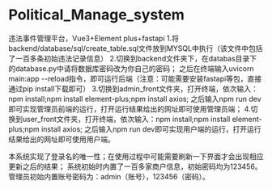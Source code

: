 # Political_Manage_system
违法事件管理平台，Vue3+Element plus+fastapi
1.将backend/database/sql/create_table.sql文件放到MYSQL中执行（该文件中包括了一百多条初始违法记录信息）
2.切换到backend文件夹下，在databas目录下的database.py中请将数据库密码改为你自己的密码；
  之后在终端输入uvicorn main:app --reload指令，即可运行后端（注意：可能需要安装fastapi等包，直接通过pip install下载即可）
3.切换到admin_front文件夹，打开终端，依次输入：npm install;npm install element-plus;npm install axios;
  之后输入npm run dev即可实现管理员前端的运行，打开运行结果给出的网址即可使用管理员端；
4.切换到user_front文件夹，打开终端，依次输入：npm install;npm install element-plus;npm install axios;
  之后输入npm run dev即可实现用户端的运行，打开运行结果给出的网址即可使用用户端。

  本系统实现了登录名的唯一性；在使用过程中可能需要刷新一下界面才会出现相应更新之后的结果；
  系统初始时内置了一百多家商户信息，初始密码均为123456。
  管理员初始内置账号密码为：admin（账号），123456（密码）。
